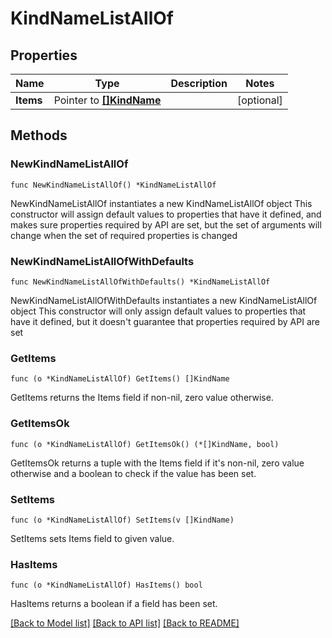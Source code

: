 # KindNameListAllOf

## Properties

Name | Type | Description | Notes
------------ | ------------- | ------------- | -------------
**Items** | Pointer to [**[]KindName**](KindName.md) |  | [optional] 

## Methods

### NewKindNameListAllOf

`func NewKindNameListAllOf() *KindNameListAllOf`

NewKindNameListAllOf instantiates a new KindNameListAllOf object
This constructor will assign default values to properties that have it defined,
and makes sure properties required by API are set, but the set of arguments
will change when the set of required properties is changed

### NewKindNameListAllOfWithDefaults

`func NewKindNameListAllOfWithDefaults() *KindNameListAllOf`

NewKindNameListAllOfWithDefaults instantiates a new KindNameListAllOf object
This constructor will only assign default values to properties that have it defined,
but it doesn't guarantee that properties required by API are set

### GetItems

`func (o *KindNameListAllOf) GetItems() []KindName`

GetItems returns the Items field if non-nil, zero value otherwise.

### GetItemsOk

`func (o *KindNameListAllOf) GetItemsOk() (*[]KindName, bool)`

GetItemsOk returns a tuple with the Items field if it's non-nil, zero value otherwise
and a boolean to check if the value has been set.

### SetItems

`func (o *KindNameListAllOf) SetItems(v []KindName)`

SetItems sets Items field to given value.

### HasItems

`func (o *KindNameListAllOf) HasItems() bool`

HasItems returns a boolean if a field has been set.


[[Back to Model list]](../README.md#documentation-for-models) [[Back to API list]](../README.md#documentation-for-api-endpoints) [[Back to README]](../README.md)


